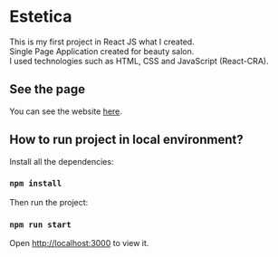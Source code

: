 # Estetica

This is my first project in React JS what I created.\
Single Page Application created for beauty salon.\
I used technologies such as HTML, CSS and JavaScript (React-CRA).

## See the page
You can see the website [here](https://estetica.netlify.app/).

## How to run project in local environment?

Install all the dependencies:

### `npm install`

Then run the project:

### `npm run start`

Open [http://localhost:3000](http://localhost:3000) to view it.
